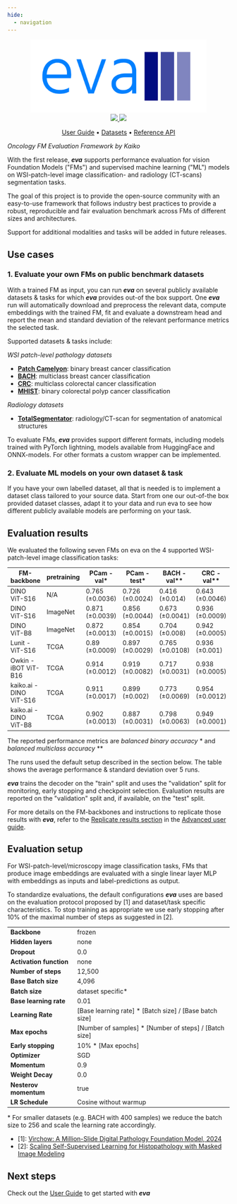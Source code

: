 ```yaml
---
hide:
  - navigation
---
```


<div align="center">

<img src="./images/eva-logo.png" width="400">

<br />


<a href="https://www.python.org/">
  <img src="https://img.shields.io/badge/-Python_3.11-blue?logo=python&logoColor=white" />
</a>
<a href="https://www.apache.org/licenses/LICENSE-2.0">
  <img src="https://img.shields.io/badge/License-Apache%202.0-blue.svg" />
</a>

<br />

<p align="center">
  <a href="user-guide">User Guide</a> •
  <a href="datasets">Datasets</a> •
  <a href="reference">Reference API</a>
</p>

</div>

_Oncology FM Evaluation Framework by Kaiko_

With the first release, ***eva*** supports performance evaluation for vision Foundation Models ("FMs") and supervised machine learning ("ML") models on WSI-patch-level image classification- and radiology (CT-scans) segmentation tasks.

The goal of this project is to provide the open-source community with an easy-to-use framework that follows industry best practices to provide a robust, reproducible and fair evaluation benchmark across FMs of different sizes and architectures.

Support for additional modalities and tasks will be added in future releases.

## Use cases

### 1. Evaluate your own FMs on public benchmark datasets

With a trained FM as input, you can run ***eva*** on several publicly available datasets & tasks for which ***eva*** provides out-of the box support. One ***eva*** run will automatically download and preprocess the relevant data, compute embeddings with the trained FM, fit and evaluate a downstream head and report the mean and standard deviation of the relevant performance metrics the selected task.

Supported datasets & tasks include:

*WSI patch-level pathology datasets*

-	**[Patch Camelyon](datasets/patch_camelyon.md)**: binary breast cancer classification
-	**[BACH](datasets/bach.md)**: multiclass breast cancer classification
-	**[CRC](datasets/crc.md)**: multiclass colorectal cancer classification
-	**[MHIST](datasets/mhist.md)**: binary colorectal polyp cancer classification

*Radiology datasets*

-	**[TotalSegmentator](datasets/total_segmentator.md)**: radiology/CT-scan for segmentation of anatomical structures

To evaluate FMs, ***eva*** provides support different formats, including models trained with PyTorch lightning, models available from HuggingFace and ONNX-models. For other formats a custom wrapper can be implemented.

### 2. Evaluate ML models on your own dataset & task

If you have your own labelled dataset, all that is needed is to implement a dataset class tailored to your source data. Start from one our out-of-the box provided dataset classes, adapt it to your data and run eva to see how different publicly available models are performing on your task.

## Evaluation results

We evaluated the following seven FMs on eva on the 4 supported WSI-patch-level image classification tasks:

| FM-backbone                 | pretraining | PCam - val*      | PCam - test*    | BACH - val**    | CRC - val**     | MHIST - val* |
|-----------------------------|-------------|------------------|-----------------|-----------------|-----------------|--------------|
| DINO ViT-S16                | N/A         | 0.765 (±0.0036) | 0.726 (±0.0024) | 0.416 (±0.014)  | 0.643 (±0.0046)	| 0.551 (±0.017)|
| DINO ViT-S16                | ImageNet    | 0.871 (±0.0039) | 0.856 (±0.0044) | 0.673 (±0.0041) | 0.936 (±0.0009) | 0.823 (±0.0051)|
| DINO ViT-B8        	        | ImageNet    | 0.872 (±0.0013) | 0.854 (±0.0015) | 0.704 (±0.008)  | 0.942 (±0.0005) | 0.813 (±0.0026)|
| Lunit - ViT-S16             | TCGA        | 0.89 (±0.0009) | 0.897 (±0.0029) | 0.765 (±0.0108) | 0.936 (±0.001)| 0.762 (±0.0032)| 
| Owkin - iBOT ViT-B16        | TCGA        | 	0.914 (±0.0012) | 0.919 (±0.0082) | 0.717 (±0.0031) | 0.938 (±0.0005)| 0.799 (±0.0021)| 
| kaiko.ai - DINO ViT-S16	    | TCGA        | 0.911 (±0.0017) | 0.899 (±0.002)  | 0.773 (±0.0069) | 0.954 (±0.0012) | 0.829 (±0.0035)|
| kaiko.ai - DINO ViT-B8      | TCGA        | 0.902 (±0.0013) | 0.887 (±0.0031) | 0.798 (±0.0063) | 0.949 (±0.0001) | 0.803 (±0.0038)| 

The reported performance metrics are *balanced binary accuracy* * and *balanced multiclass accuracy* **

The runs used the default setup described in the section below. The table shows the average performance & standard deviation over 5 runs.

***eva*** trains the decoder on the "train" split and uses the "validation" split for monitoring, early stopping and checkpoint selection. Evaluation results are reported on the "validation" split and, if available, on the "test" split.

For more details on the FM-backbones and instructions to replicate those results with ***eva***, refer to the [Replicate results section](user-guide/advanced/replicate_evaluations.md) 
in the [Advanced user guide](user-guide/advanced/index.md).

## Evaluation setup

For WSI-patch-level/microscopy image classification tasks, FMs that produce image embeddings are evaluated with a single linear layer MLP with embeddings as inputs and label-predictions as output.

To standardize evaluations, the default configurations ***eva*** uses are based on the evaluation protocol proposed by [1] and dataset/task specific characteristics. To stop training as appropriate we use early stopping after 10% of the maximal number of steps as suggested in [2].

|                         |                           |
|-------------------------|---------------------------|
| **Backbone**            | frozen                    |
| **Hidden layers**       | none                      |
| **Dropout**             | 0.0                       |
| **Activation function** | none                      |
| **Number of steps**     | 12,500                    |
| **Base Batch size**     | 4,096                     |
| **Batch size**          | dataset specific*         |
| **Base learning rate**  | 0.01                      |
| **Learning Rate**       | [Base learning rate] * [Batch size] / [Base batch size]   |
| **Max epochs**          | [Number of samples] * [Number of steps] /  [Batch size]  |
| **Early stopping**      | 10% * [Max epochs]  |
| **Optimizer**           | SGD                       |
| **Momentum**            | 0.9                       |
| **Weight Decay**        | 0.0                       |
| **Nesterov momentum**   | true                      |
| **LR Schedule**         | Cosine without warmup     |

\* For smaller datasets (e.g. BACH with 400 samples) we reduce the batch size to 256 and scale the learning rate accordingly.

- [1]: [Virchow: A Million-Slide Digital Pathology Foundation Model, 2024](https://arxiv.org/pdf/2309.07778.pdf)
- [2]: [Scaling Self-Supervised Learning for Histopathology with Masked Image Modeling](https://www.medrxiv.org/content/10.1101/2023.07.21.23292757v1.full.pdf)

## Next steps

Check out the [User Guide](user-guide/index.md) to get started with ***eva***
